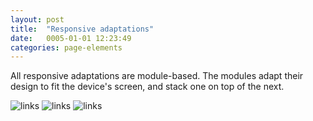 ```yaml
---
layout: post
title:  "Responsive adaptations"
date:   0005-01-01 12:23:49
categories: page-elements
---
```


All responsive adaptations are module-based. The modules adapt their design to fit the device's screen,
and stack one on top of the next.

<div class="center">
  <img src="/gfw-style-guides/images/posts/responsive-adaptations/02-01-desktop.png" alt="links">
  <img src="/gfw-style-guides/images/posts/responsive-adaptations/02-02-responsive-labels.png" alt="links">
  <img src="/gfw-style-guides/images/posts/responsive-adaptations/02-03-mobile.png" alt="links">
</div>

<!-- ![alt text][desktop]

![alt text][responsive-labels]

![alt text][mobile]
 -->

[desktop]: /gfw-style-guides/images/posts/responsive-adaptations/02-01-desktop.png "desktop"
[responsive-labels]: /gfw-style-guides/images/posts/responsive-adaptations/02-02-responsive-labels.png "responsive labels"
[mobile]: /gfw-style-guides/images/posts/responsive-adaptations/02-03-mobile.png "mobile"
